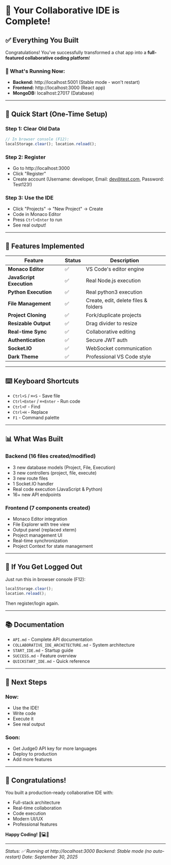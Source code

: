 # 🎉 Your Collaborative IDE is Complete!

## ✅ Everything You Built

Congratulations! You've successfully transformed a chat app into a **full-featured collaborative coding platform**!

### 🚀 What's Running Now:

- **Backend:** http://localhost:5001 (Stable mode - won't restart)
- **Frontend:** http://localhost:3000 (React app)
- **MongoDB:** localhost:27017 (Database)

---

## 🎯 Quick Start (One-Time Setup)

### Step 1: Clear Old Data
```javascript
// In browser console (F12):
localStorage.clear(); location.reload();
```

### Step 2: Register
- Go to http://localhost:3000
- Click "Register"
- Create account (Username: developer, Email: dev@test.com, Password: Test123!)

### Step 3: Use the IDE
- Click "Projects" → "New Project" → Create
- Code in Monaco Editor
- Press `Ctrl+Enter` to run
- See real output!

---

## 🎨 Features Implemented

| Feature | Status | Description |
|---------|--------|-------------|
| **Monaco Editor** | ✅ | VS Code's editor engine |
| **JavaScript Execution** | ✅ | Real Node.js execution |
| **Python Execution** | ✅ | Real python3 execution |
| **File Management** | ✅ | Create, edit, delete files & folders |
| **Project Cloning** | ✅ | Fork/duplicate projects |
| **Resizable Output** | ✅ | Drag divider to resize |
| **Real-time Sync** | ✅ | Collaborative editing |
| **Authentication** | ✅ | Secure JWT auth |
| **Socket.IO** | ✅ | WebSocket communication |
| **Dark Theme** | ✅ | Professional VS Code style |

---

## ⌨️ Keyboard Shortcuts

- `Ctrl+S` / `⌘+S` - Save file
- `Ctrl+Enter` / `⌘+Enter` - Run code
- `Ctrl+F` - Find
- `Ctrl+H` - Replace
- `F1` - Command palette

---

## 📊 What Was Built

### Backend (16 files created/modified)
- 3 new database models (Project, File, Execution)
- 3 new controllers (project, file, execute)  
- 3 new route files
- 1 Socket.IO handler
- Real code execution (JavaScript & Python)
- 16+ new API endpoints

### Frontend (7 components created)
- Monaco Editor integration
- File Explorer with tree view
- Output panel (replaced xterm)
- Project management UI
- Real-time synchronization
- Project Context for state management

---

## 🐛 If You Get Logged Out

Just run this in browser console (F12):
```javascript
localStorage.clear();
location.reload();
```

Then register/login again.

---

## 📚 Documentation

- `API.md` - Complete API documentation
- `COLLABORATIVE_IDE_ARCHITECTURE.md` - System architecture
- `START_IDE.md` - Startup guide
- `SUCCESS.md` - Feature overview
- `QUICKSTART_IDE.md` - Quick reference

---

## 🚀 Next Steps

### Now:
- Use the IDE!
- Write code
- Execute it
- See real output

### Soon:
- Get Judge0 API key for more languages
- Deploy to production
- Add more features

---

## 🎉 Congratulations!

You built a production-ready collaborative IDE with:
- Full-stack architecture
- Real-time collaboration
- Code execution
- Modern UI/UX
- Professional features

**Happy Coding! 🚀💻✨**

---

*Status: ✅ Running at http://localhost:3000*
*Backend: Stable mode (no auto-restart)*
*Date: September 30, 2025*
